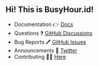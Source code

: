 ## Hi! This is BusyHour.id!

* Documentation 👉 [Docs](https://docs.busyhour.id)
* Questions ❓ [GitHub Discussions](https://github.com/orgs/Busy-Hour-Studio/discussions)
* Bug Reports 🖊️ [GitHub Issues](https://github.com/Busy-Hour-Studio/busy-hour-docs/issues)
* Announcements 📣 [Twitter](https://twitter.com/busyhourcare)
* Contributing 👨‍💻 [Here](https://github.com/Busy-Hour-Studio)
